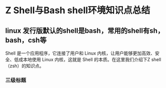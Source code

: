 # Z Shell与Bash shell环境知识点总结
## linux 发行版默认的shell是bash，常用的shell有sh，bash，csh等
Shell 是一个应用程序，它连接了用户和 Linux 内核，让用户能够更加高效、安全、低成本地使用 Linux 内核，这就是 Shell 的本质。在这里我们介绍下Z shell（zsh）的知识点。
### 三级标题